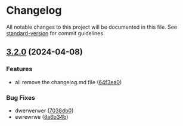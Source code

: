 # Changelog

All notable changes to this project will be documented in this file. See [standard-version](https://github.com/conventional-changelog/standard-version) for commit guidelines.

## [3.2.0](https://github.com/thornbug90/test-release/compare/v3.1.0...v3.2.0) (2024-04-08)


### Features

* all remove the changelog.md file ([64f3ea0](https://github.com/thornbug90/test-release/commit/64f3ea07873a76dd2b3883f5e072a1620b7aa866))


### Bug Fixes

* dwerwerwer ([7038db0](https://github.com/thornbug90/test-release/commit/7038db021140523b1075135fcaec4c7d42032967))
* ewrewrwe ([8a6b34b](https://github.com/thornbug90/test-release/commit/8a6b34b9f9958b4a6352faa7c4f42ff1fbf489a3))
